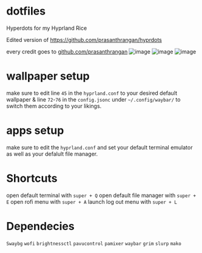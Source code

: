 # dotfiles
Hyperdots for my Hyprland Rice

Edited version of https://github.com/prasanthrangan/hyprdots

every credit goes to [github.com/prasanthrangan](https://github.com/prasanthrangan)
![image](https://github.com/Anik200/dotfiles/assets/87752958/f1dc3f88-7316-4dcd-8666-b0f937c2774d)
![image](https://github.com/Anik200/dotfiles/assets/87752958/6a00ca9d-76fc-4182-aae1-c9c3b1f516e8)
![image](https://github.com/Anik200/dotfiles/assets/87752958/02d1fcef-7b49-4eb2-99f0-f6a96285d142)


# wallpaper setup
make sure to edit line `45` in the `hyprland.conf` to your desired default wallpaper & line `72`-`76` in the `config.jsonc` under `~/.config/waybar/` to switch them according to your likings.

# apps setup
make sure to edit the `hyprland.conf` and set your default terminal emulator as well as your defalult file manager.

# Shortcuts
open default terminal with `super + Q`
open default file manager with `super + E`
open rofi menu with `super + A`
launch log out menu with `super + L`

# Dependecies
`Swaybg`
`wofi`
`brightnessctl`
`pavucontrol`
`pamixer`
`waybar`
`grim`
`slurp`
`mako`


